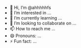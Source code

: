 - 👋 Hi, I’m @ahhhhhfs
- 👀 I’m interested in ...
- 🌱 I’m currently learning ...
- 💞️ I’m looking to collaborate on ...
- 📫 How to reach me ...
- 😄 Pronouns: ...
- ⚡ Fun fact: ...

<!---
ahhhhhfs/ahhhhhfs is a ✨ special ✨ repository because its `README.md` (this file) appears on your GitHub profile.
You can click the Preview link to take a look at your changes.
--->
